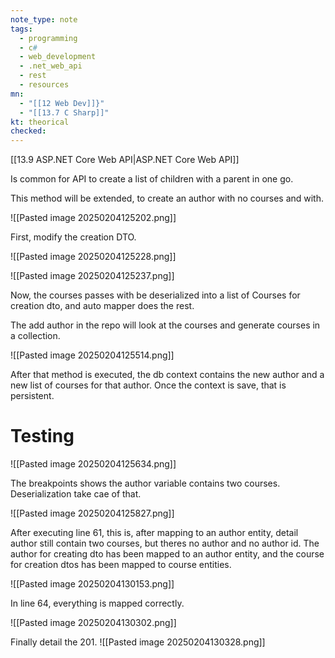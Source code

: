 ```yaml
---
note_type: note
tags:
  - programming
  - c#
  - web_development
  - .net_web_api
  - rest
  - resources
mn:
  - "[[12 Web Dev]]}"
  - "[[13.7 C Sharp]]"
kt: theorical
checked:
---
```

[[13.9 ASP.NET Core Web API|ASP.NET Core Web API]]

Is common for API to create a list of children with a parent in one go.

This method will be extended, to create an author with no courses and with.

![[Pasted image 20250204125202.png]]

First, modify the creation DTO.


![[Pasted image 20250204125228.png]]

![[Pasted image 20250204125237.png]]

Now, the courses passes with be deserialized into a list of Courses for creation dto, and auto mapper does the rest. 

The add author in the repo will look at the courses and generate courses in a collection. 

![[Pasted image 20250204125514.png]]

After that method is executed, the db context contains the new author and a new list of courses for that author. Once the context is save, that is persistent. 

# Testing
![[Pasted image 20250204125634.png]]

The breakpoints shows the author variable contains two courses. Deserialization take cae of that. 

![[Pasted image 20250204125827.png]]


After executing line 61, this is, after mapping to an author entity, detail author still contain two courses, but theres no author and no author id. The author for creating dto has been mapped to an author entity, and the course for creation dtos has been mapped to course entities. 

![[Pasted image 20250204130153.png]]

In line 64, everything is mapped correctly.

![[Pasted image 20250204130302.png]]

Finally detail the 201.
![[Pasted image 20250204130328.png]]

